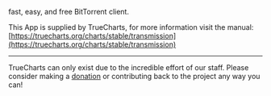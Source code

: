 fast, easy, and free BitTorrent client.

This App is supplied by TrueCharts, for more information visit the manual: [https://truecharts.org/charts/stable/transmission](https://truecharts.org/charts/stable/transmission)

---

TrueCharts can only exist due to the incredible effort of our staff.
Please consider making a [donation](https://truecharts.org/about/sponsor) or contributing back to the project any way you can!
